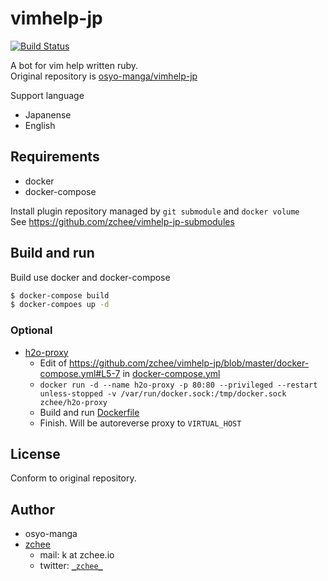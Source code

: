 # vimhelp-jp
[![Build Status](https://travis-ci.org/zchee/vimhelp-jp.svg?branch=master)](https://travis-ci.org/zchee/vimhelp-jp)

A bot for vim help written ruby.  
Original repository is [osyo-manga/vimhelp-jp](https://github.com/osyo-manga/vimhelp-jp)

Support language
- Japanense
- English


## Requirements
- docker
- docker-compose

Install plugin repository managed by `git submodule` and `docker volume`  
See https://github.com/zchee/vimhelp-jp-submodules

## Build and run
Build use docker and docker-compose

```bash
$ docker-compose build
$ docker-compoes up -d
```

### Optional
- [h2o-proxy](https://github.com/zchee/h2o-proxy)
  - Edit of https://github.com/zchee/vimhelp-jp/blob/master/docker-compose.yml#L5-7 in [docker-compose.yml](./docker-compose.yml)
  - `docker run -d --name h2o-proxy -p 80:80 --privileged --restart unless-stopped -v /var/run/docker.sock:/tmp/docker.sock zchee/h2o-proxy`
  - Build and run [Dockerfile](./Dockerfile)
  - Finish. Will be autoreverse proxy to `VIRTUAL_HOST`


## License
Conform to original repository.


## Author
- osyo-manga
- [zchee](http://github.com/zchee)
  - mail: k at zchee.io
  - twitter: [`_zchee_`](http://twitter.com/_zchee_)
